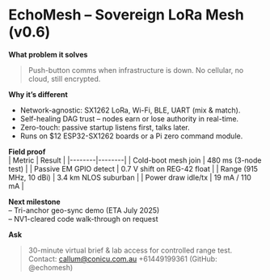 # EchoMesh – Sovereign LoRa Mesh (v0.6)

**What problem it solves**  
> Push-button comms when infrastructure is down. No cellular, no cloud, still encrypted.

**Why it’s different**  
* Network-agnostic: SX1262 LoRa, Wi-Fi, BLE, UART (mix & match).  
* Self-healing DAG trust – nodes earn or lose authority in real-time.  
* Zero-touch: passive startup listens first, talks later.  
* Runs on $12 ESP32-SX1262 boards or a Pi zero command module.

**Field proof**  
| Metric | Result |
|--------|--------|
| Cold-boot mesh join | 480 ms (3-node test) |
| Passive EM GPIO detect | 0.7 V shift on REG-42 float |
| Range (915 MHz, 10 dBi) | 3.4 km NLOS suburban |
| Power draw idle/tx | 19 mA / 110 mA |

**Next milestone**  
– Tri-anchor geo-sync demo (ETA July 2025)  
– NV1-cleared code walk-through on request

**Ask**  
> 30-minute virtual brief & lab access for controlled range test.  
> Contact: callum@conicu.com.au +61449199361 (GitHub: @echomesh)